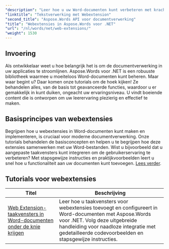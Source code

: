 ```yaml
---
"description": "Leer hoe u uw Word-documenten kunt verbeteren met krachtige webgebaseerde invoegtoepassingen die dynamische functionaliteit mogelijk maken. Of u nu een beginner of een ervaren ontwikkelaar bent."
"linktitle": "Tekstverwerking met Webextension"
"second_title": "Aspose.Words API voor documentverwerking"
"title": "Webextensies in Aspose.Words voor .NET"
"url": "/nl/words/net/web-extensions/"
"weight": 1530
---
```


## Invoering

Als ontwikkelaar weet u hoe belangrijk het is om de documentverwerking in uw applicaties te stroomlijnen. Aspose.Words voor .NET is een robuuste bibliotheek waarmee u moeiteloos Word-documenten kunt beheren. Maar waar begint u? Daar komen onze tutorials om de hoek kijken! Ze behandelen alles, van de basis tot geavanceerde functies, waardoor u er gemakkelijk in kunt duiken, ongeacht uw ervaringsniveau. U vindt boeiende content die is ontworpen om uw leerervaring plezierig en effectief te maken.

## Basisprincipes van webextensies

Begrijpen hoe u webextensies in Word-documenten kunt maken en implementeren, is cruciaal voor moderne documentverwerking. Onze tutorials behandelen de basisconcepten en helpen u te begrijpen hoe deze extensies samenwerken met uw Word-bestanden. Wist u bijvoorbeeld dat u aangepaste taakvensters kunt integreren om de gebruikerservaring te verbeteren? Met stapsgewijze instructies en praktijkvoorbeelden leert u snel hoe u functionaliteit aan uw documenten kunt toevoegen. [Lees verder](./mastering-web-extension-task-panes/).

## Tutorials voor webextensies
| Titel | Beschrijving |
| --- | --- |
| [Web Extension-taakvensters in Word-documenten onder de knie krijgen](./mastering-web-extension-task-panes/) | Leer hoe u taakvensters voor webextensies toevoegt en configureert in Word-documenten met Aspose.Words voor .NET. Volg deze uitgebreide handleiding voor naadloze integratie met gedetailleerde codevoorbeelden en stapsgewijze instructies.|